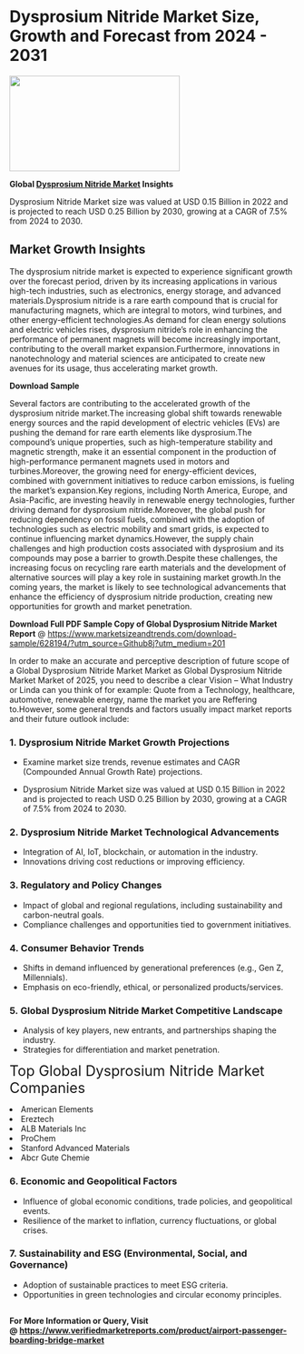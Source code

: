 <H1>Dysprosium Nitride Market Size, Growth and Forecast from 2024 - 2031</H1><img class="aligncenter size-medium wp-image-584254" src="https://thirdeyenews.in/wp-content/uploads/2024/09/Global-Market-Research-300x168.jpeg" alt="" width="300" height="168" /><p><strong>Global&nbsp;<a href="https://www.marketsizeandtrends.com/download-sample/628194/?utm_source=Github8j?utm_medium=201">Dysprosium Nitride Market</a> Insights</strong></p><p>Dysprosium Nitride Market size was valued at USD 0.15 Billion in 2022 and is projected to reach USD 0.25 Billion by 2030, growing at a CAGR of 7.5% from 2024 to 2030.</p><p><h2>Market Growth Insights</h2> <p>The dysprosium nitride market is expected to experience significant growth over the forecast period, driven by its increasing applications in various high-tech industries, such as electronics, energy storage, and advanced materials.Dysprosium nitride is a rare earth compound that is crucial for manufacturing magnets, which are integral to motors, wind turbines, and other energy-efficient technologies.As demand for clean energy solutions and electric vehicles rises, dysprosium nitride’s role in enhancing the performance of permanent magnets will become increasingly important, contributing to the overall market expansion.Furthermore, innovations in nanotechnology and material sciences are anticipated to create new avenues for its usage, thus accelerating market growth.</p> <p><strong>Download Sample</strong></p> <p>Several factors are contributing to the accelerated growth of the dysprosium nitride market.The increasing global shift towards renewable energy sources and the rapid development of electric vehicles (EVs) are pushing the demand for rare earth elements like dysprosium.The compound’s unique properties, such as high-temperature stability and magnetic strength, make it an essential component in the production of high-performance permanent magnets used in motors and turbines.Moreover, the growing need for energy-efficient devices, combined with government initiatives to reduce carbon emissions, is fueling the market’s expansion.Key regions, including North America, Europe, and Asia-Pacific, are investing heavily in renewable energy technologies, further driving demand for dysprosium nitride.Moreover, the global push for reducing dependency on fossil fuels, combined with the adoption of technologies such as electric mobility and smart grids, is expected to continue influencing market dynamics.However, the supply chain challenges and high production costs associated with dysprosium and its compounds may pose a barrier to growth.Despite these challenges, the increasing focus on recycling rare earth materials and the development of alternative sources will play a key role in sustaining market growth.In the coming years, the market is likely to see technological advancements that enhance the efficiency of dysprosium nitride production, creating new opportunities for growth and market penetration.</p> <p><span class=""><strong>Download Full PDF Sample Copy of Global Dysprosium Nitride Market Report</strong> @ <a href="https://www.marketsizeandtrends.com/download-sample/628194/?utm_source=Github8j?utm_medium=201" target="_blank">https://www.marketsizeandtrends.com/download-sample/628194/?utm_source=Github8j?utm_medium=201</a></span></p><p>In order to make an accurate and perceptive description of future scope of a Global&nbsp;Dysprosium Nitride Market Market as Global&nbsp;Dysprosium Nitride Market Market of 2025, you need to describe a clear Vision &ndash; What Industry or Linda can you think of for example: Quote from a Technology, healthcare, automotive, renewable energy, name the market you are Reffering to.However, some general trends and factors usually impact market reports and their future outlook include:</p><h3>1.&nbsp;<strong>Dysprosium Nitride Market Growth Projections</strong></h3><ul><li>Examine market size trends, revenue estimates and CAGR (Compounded Annual Growth Rate) projections.</li><li><p>Dysprosium Nitride Market size was valued at USD 0.15 Billion in 2022 and is projected to reach USD 0.25 Billion by 2030, growing at a CAGR of 7.5% from 2024 to 2030.</p></li></ul><h3>2.&nbsp;<strong>Dysprosium Nitride Market Technological Advancements</strong></h3><ul><li>Integration of AI, IoT, blockchain, or automation in the industry.</li><li>Innovations driving cost reductions or improving efficiency.</li></ul><h3>3.&nbsp;<strong>Regulatory and Policy Changes</strong></h3><ul><li>Impact of global and regional regulations, including sustainability and carbon-neutral goals.</li><li>Compliance challenges and opportunities tied to government initiatives.</li></ul><h3>4.&nbsp;<strong>Consumer Behavior Trends</strong></h3><ul><li>Shifts in demand influenced by generational preferences (e.g., Gen Z, Millennials).</li><li>Emphasis on eco-friendly, ethical, or personalized products/services.</li></ul><h3>5.&nbsp;<strong>Global Dysprosium Nitride Market Competitive Landscape</strong></h3><ul><li>Analysis of key players, new entrants, and partnerships shaping the industry.</li><li>Strategies for differentiation and market penetration.</li></ul><p data-pm-slice="1 1 []"><span style="color: inherit; font-family: inherit; font-size: 25px;">Top Global Dysprosium Nitride Market Companies</span></p><div class="" data-test-id=""><p><li>American Elements</li><li> Ereztech</li><li> ALB Materials Inc</li><li> ProChem</li><li> Stanford Advanced Materials</li><li> Abcr Gute Chemie</li></p></div><h3>6.&nbsp;<strong>Economic and Geopolitical Factors</strong></h3><ul><li>Influence of global economic conditions, trade policies, and geopolitical events.</li><li>Resilience of the market to inflation, currency fluctuations, or global crises.</li></ul><h3>7.&nbsp;<strong>Sustainability and ESG (Environmental, Social, and Governance)</strong></h3><ul><li>Adoption of sustainable practices to meet ESG criteria.</li><li>Opportunities in green technologies and circular economy principles.</li></ul><h2><strong style="font-size: 14px;">For More Information or Query, Visit @&nbsp;</strong><a style="background-color: #ffffff; font-size: 14px;" href="https://www.marketsizeandtrends.com/report/dysprosium-nitride-market/" target="_blank">https://www.verifiedmarketreports.com/product/airport-passenger-boarding-bridge-market</a></h2>